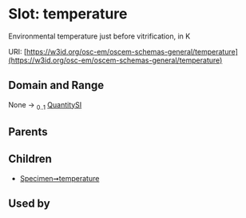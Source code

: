 
# Slot: temperature

Environmental temperature just before vitrification, in K

URI: [https://w3id.org/osc-em/oscem-schemas-general/temperature](https://w3id.org/osc-em/oscem-schemas-general/temperature)


## Domain and Range

None &#8594;  <sub>0..1</sub> [QuantitySI](QuantitySI.md)

## Parents


## Children

 *  [Specimen➞temperature](Specimen_temperature.md)

## Used by


